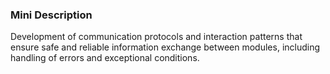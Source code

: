 ### Mini Description

Development of communication protocols and interaction patterns that ensure safe and reliable information exchange between modules, including handling of errors and exceptional conditions.
